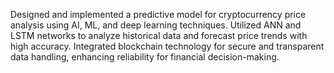 Designed and implemented a predictive model for cryptocurrency price analysis using AI, ML, and deep learning techniques. Utilized ANN and LSTM networks to analyze historical data and forecast price trends with high accuracy. Integrated blockchain technology for secure and transparent data handling, enhancing reliability for financial decision-making.







